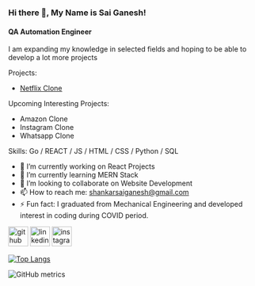 ### Hi there 👋, My Name is Sai Ganesh!
#### QA Automation Engineer
I am expanding my knowledge in selected fields and hoping to be able to develop a lot more projects

Projects:

- [Netflix Clone](https://netflix-clone-e74dd.web.app/)

Upcoming Interesting Projects:
- Amazon Clone 
- Instagram Clone
- Whatsapp Clone 


Skills: Go / REACT / JS / HTML / CSS / Python / SQL

- 🔭 I’m currently working on React Projects 
- 🌱 I’m currently learning MERN Stack 
- 👯 I’m looking to collaborate on Website Development 
- 📫 How to reach me: shankarsaiganesh@gmail.com 
- ⚡ Fun fact: I graduated from Mechanical Engineering and developed interest in coding during COVID period.  


[<img src='https://cdn.jsdelivr.net/npm/simple-icons@3.0.1/icons/github.svg' alt='github' height='40'>](https://github.com/ssaiganesh)  [<img src='https://cdn.jsdelivr.net/npm/simple-icons@3.0.1/icons/linkedin.svg' alt='linkedin' height='40'>](https://www.linkedin.com/in/shankarsaiganesh/)  [<img src='https://cdn.jsdelivr.net/npm/simple-icons@3.0.1/icons/instagram.svg' alt='instagram' height='40'>](https://www.instagram.com/saiganeshrs/)  

[![Top Langs](https://github-readme-stats.vercel.app/api/top-langs/?username=ssaiganesh)](https://github.com/anuraghazra/github-readme-stats)

![GitHub metrics](https://metrics.lecoq.io/ssaiganesh)  

